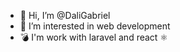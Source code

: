 - 👋 Hi, I’m @DaliGabriel
- 👀 I’m interested in web development
- :bomb: I'm work with laravel and react ⚛️

<!---
DaliGabriel/DaliGabriel is a ✨ special ✨ repository because its `README.md` (this file) appears on your GitHub profile.
You can click the Preview link to take a look at your changes.
--->
